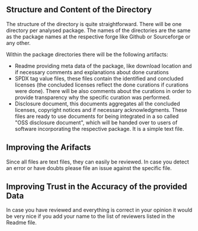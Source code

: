 ## Structure and Content of the Directory
The structure of the directory is quite straightforward. There will be one directory per analysed package. The names of the directories are the same as the package names at the respective forge like Github or Sourceforge or any other.

Within the package directories there will be the following artifacts:
* Readme providing meta data of the package, like download location and if necessary comments and explanations about done curations
* SPDX tag value files, these files contain the identified and concluded licenses (the concluded licenses reflect the done curations if curations were done). There will be also comments about the curations in order to provide transparency why the specific curation was performed.
* Disclosure document, this documents aggregates all the concluded licenses, copyright notices and if necessary acknowledgments. These files are ready to use documents for being integrated in a so called "OSS disclosure document", which will be handed over to users of software incorporating the respective package. It is a simple text file.

## Improving the Arifacts
Since all files are text files, they can easily be reviewed. In case you detect an error or have doubts please file an issue against the specific file.

## Improving Trust in the Accuracy of the provided Data
In case you have reviewed and everything is correct in your opinion it would be very nice if you add your name to the list of reviewers listed in the Readme file.